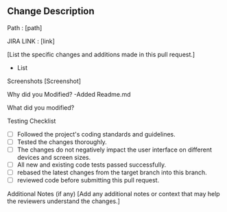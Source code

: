 ## Change Description

Path : [path]

JIRA LINK : [link]

[List the specific changes and additions made in this pull request.]

- List

Screenshots
[Screenshot]

Why did you Modified?
-Added Readme.md

What did you modified?



Testing Checklist

* [ ] Followed the project's coding standards and guidelines.
* [ ] Tested the changes thoroughly.
* [ ] The changes do not negatively impact the user interface on different devices and screen sizes.
* [ ] All new and existing code tests passed successfully.
* [ ] rebased the latest changes from the target branch into this branch.
* [ ] reviewed code before submitting this pull request.

Additional Notes (if any)
[Add any additional notes or context that may help the reviewers understand the  changes.]

